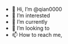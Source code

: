 - 👋 Hi, I’m @qian0000
- 👀 I’m interested 
- 🌱 I’m currently 
- 💞️ I’m looking to 
- 📫 How to reach me, 

<!---
qian0000/qian0000 is a ✨ special ✨ repository because its `README.md` (this file) appears on your GitHub profile.
You can click the Preview link to take a look at your changes.
--->
